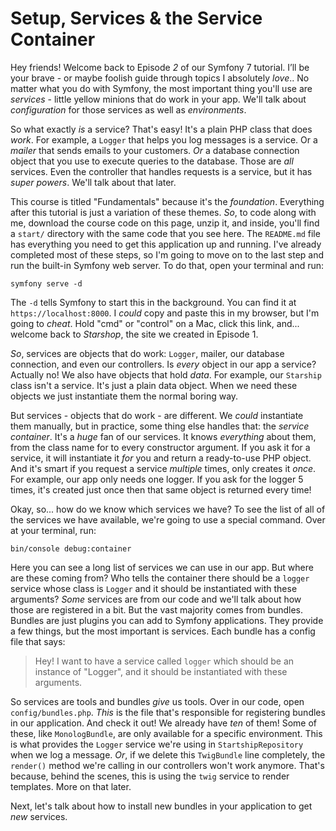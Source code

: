 # Setup, Services & the Service Container

Hey friends! Welcome back to Episode *2* of our Symfony 7 tutorial. I’ll be your brave - or maybe foolish guide through topics I absolutely *love*.. No matter what you do with Symfony, the most important thing you'll use are *services* - little yellow minions that do work in your app. We'll talk about *configuration* for those services as well as *environments*.

So what exactly *is* a service? That's easy! It's a plain PHP class that does *work*. For example, a `Logger` that helps you log messages is a service. Or a *mailer* that sends emails to your customers. *Or* a database connection object that you use to execute queries to the database. Those are *all* services. Even the controller that handles requests is a service, but it has *super powers*. We'll talk about that later.

This course is titled "Fundamentals" because it's the *foundation*. Everything after this tutorial is just a variation of these themes. *So*, to code along with me, download the course code on this page, unzip it, and inside, you'll find a `start/` directory with the same code that you see here. The `README.md` file has everything you need to get this application up and running. I've already completed most of these steps, so I'm going to move on to the last step and run the built-in Symfony web server. To do that, open your terminal and run:

```terminal
symfony serve -d
```

The `-d` tells Symfony to start this in the background. You can find it at `https://localhost:8000`. I *could* copy and paste this in my browser, but I'm going to *cheat*. Hold "cmd" or "control" on a Mac, click this link, and... welcome back to *Starshop*, the site we created in Episode 1.

*So*, services are objects that do work: `Logger`, mailer, our database connection, and even our controllers. Is *every* object in our app a service? Actually no! We also have objects that hold *data*. For example, our `Starship` class isn't a service. It's just a plain data object. When we need these objects we just instantiate them the normal boring way.

But services - objects that do work - are different. We *could* instantiate them manually, but in practice, some thing else handles that: the *service container*. It's a *huge* fan of our services. It knows *everything* about them, from the class name for to every constructor argument. If you ask it for a service, it will instantiate it *for* you and return a ready-to-use PHP object. And it's smart if you request a service *multiple* times, only creates it *once*. For example, our app only needs one logger. If you ask for the logger 5 times, it's created just once then that same object is returned every time!

Okay, so... how do we know which services we have? To see the list of all of the services we have available, we're going to use a special command. Over at your terminal, run:

```terminal
bin/console debug:container
```

Here you can see a long list of services we can use in our app. But where are these coming from? Who tells the container there should be a `logger` service whose class is `Logger` and it should be instantiated with these arguments? *Some* services are from our code and we'll talk about how those are registered in a bit. But the vast majority comes from bundles. Bundles are just plugins you can add to Symfony applications. They provide a few things, but the most important is services. Each bundle has a config file that says:

> Hey! I want to have a service called `logger` which should be an instance of "Logger", and it
> should be instantiated with these arguments.

So services are tools and bundles *give* us tools. Over in our code, open `config/bundles.php`. *This* is the file that's responsible for registering bundles in our application. And check it out! We already have *ten* of them! Some of these, like `MonologBundle`, are only available for a specific environment. This is what provides the `Logger` service we're using in `StartshipRepository` when we log a message. *Or*, if we delete this `TwigBundle` line completely, the `render()` method we're calling in our controllers won't work anymore. That's because, behind the scenes, this is using the `twig` service to render templates. More on that later.

Next, let's talk about how to install new bundles in your application to get *new* services.

